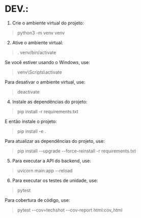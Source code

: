 # DEV.: 

1. Crie o ambiente virtual do projeto:
> python3 -m venv venv

2. Ative o ambiente virtual:
> . venv/bin/activate

Se você estiver usando o Windows, use:
> venv\Scripts\activate

Para desativar o ambiente virtual, use:
> deactivate

4. Instale as dependências do projeto:
> pip install -r requirements.txt

E então instale o projeto:
> pip install -e .

Para atualizar as dependências do projeto, use:
> pip install --upgrade --force-reinstall -r requirements.txt

5. Para executar a API do backend, use:
> uvicorn main:app --reload

6. Para executar os testes de unidade, use:
> pytest

Para cobertura de código, use:
> pytest --cov=techshot --cov-report html:cov_html
